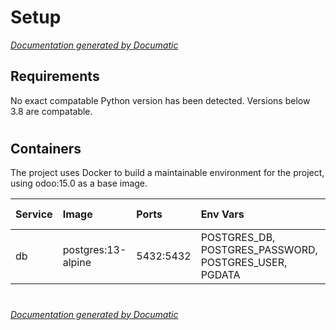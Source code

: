 # Setup

[_Documentation generated by Documatic_](https://www.documatic.com)

<!---Documatic-section-Requirements-start--->
## Requirements

No exact compatable Python version has been detected.
Versions below 3.8 are compatable.

# #
<!---Documatic-section-Requirements-end--->

<!---Documatic-section-Containers-start--->
## Containers

The project uses Docker to build a maintainable environment for the project, using odoo:15.0 as a base image.

|Service|Image|Ports|Env Vars|Runtime Args|
|:---|:---|:---|:---|:---|
|db|postgres:13-alpine|5432:5432|POSTGRES_DB, POSTGRES_PASSWORD, POSTGRES_USER, PGDATA||

# #
<!---Documatic-section-Containers-end--->

[_Documentation generated by Documatic_](https://www.documatic.com)